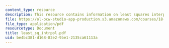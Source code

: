 ```yaml
---
content_type: resource
description: This resource contains information on least squares interpolation.
file: https://ol-ocw-studio-app-production.s3.amazonaws.com/courses/18-02-multivariable-calculus-spring-2006/be4bc381d16882e29be12135ca61113a_least_sq_intrpol.pdf
file_type: application/pdf
resourcetype: Document
title: least_sq_intrpol.pdf
uid: be4bc381-d168-82e2-9be1-2135ca61113a
---
```

